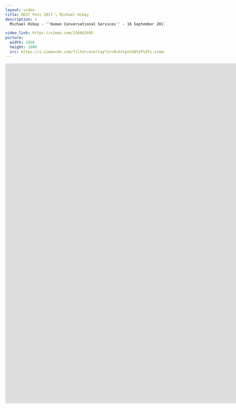 ```yaml
---
layout: video
title: REST Fest 2017 \ Michael Hibay
description: >
  Michael Hibay - ''Human Conversational Services'' - 16 September 2017

video_link: https://vimeo.com/236662695
picture:
  width: 1920
  height: 1080
  src: https://i.vimeocdn.com/filter/overlay?src0=https%3A%2F%2Fi.vimeocdn.com%2Fvideo%2F659928284_1920x1080.jpg&src1=http%3A%2F%2Ff.vimeocdn.com%2Fp%2Fimages%2Fcrawler_play.png
---
```

<iframe src="https://player.vimeo.com/video/236662695?title=0&byline=0&portrait=0&badge=0&autopause=0&player_id=0" width="1920" height="1080" frameborder="0" title="REST Fest 2017 \ Michael Hibay" webkitallowfullscreen mozallowfullscreen allowfullscreen></iframe>